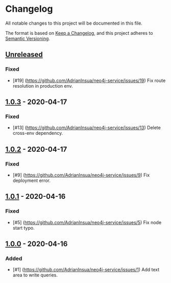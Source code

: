 # Changelog

All notable changes to this project will be documented in this file.

The format is based on [Keep a Changelog](https://keepachangelog.com/en/1.0.0/),
and this project adheres to [Semantic Versioning](https://semver.org/spec/v2.0.0.html).

## [Unreleased]

### Fixed

- [#19] (https://github.com/AdrianInsua/neo4j-service/issues/19) Fix route resolution in production env.

## [1.0.3] - 2020-04-17

### Fixed

- [#13] (https://github.com/AdrianInsua/neo4j-service/issues/13) Delete cross-env dependency.

## [1.0.2] - 2020-04-17

### Fixed

- [#9] (https://github.com/AdrianInsua/neo4j-service/issues/9) Fix deployment error.

## [1.0.1] - 2020-04-16

### Fixed

- [#5] (https://github.com/AdrianInsua/neo4j-service/issues/5) Fix node start typo.

## [1.0.0] - 2020-04-16

### Added

- [#1] (https://github.com/AdrianInsua/neo4j-service/issues/1) Add text area to write queries.



[Unreleased]: https://github.com/AdrianInsua/neo4j-service/compare/commits?targetBranch=1.0.3&sourceBranch=refs/heads/develop
[1.0.3]: https://github.com/AdrianInsua/neo4j-service/compare/commits?targetBranch=1.0.2&sourceBranch=1.0.3
[1.0.2]: https://github.com/AdrianInsua/neo4j-service/compare/commits?targetBranch=1.0.1&sourceBranch=1.0.2
[1.0.1]: https://github.com/AdrianInsua/neo4j-service/compare/commits?targetBranch=1.0.0&sourceBranch=1.0.1
[1.0.0]: https://github.com/AdrianInsua/neo4j-service/compare/commits?until=1.0.0
